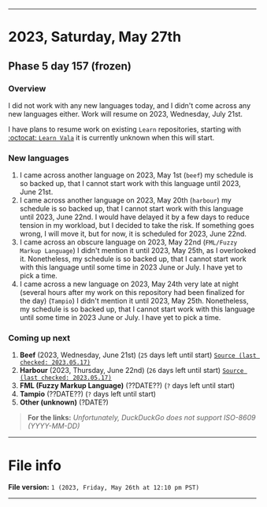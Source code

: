 
***

# 2023, Saturday, May 27th

## Phase 5 day 157 (frozen)

### Overview

I did not work with any new languages today, and I didn't come across any new languages either. Work will resume on 2023, Wednesday, July 21st.

I have plans to resume work on existing `Learn` repositories, starting with [:octocat: `Learn Vala`](https://github.com/seanpm2001/Learn-Vala/) it is currently unknown when this will start.

### New languages

1. I came across another language on 2023, May 1st (`beef`) my schedule is so backed up, that I cannot start work with this language until 2023, June 21st.
2. I came across another language on 2023, May 20th (`harbour`) my schedule is so backed up, that I cannot start work with this language until 2023, June 22nd. I would have delayed it by a few days to reduce tension in my workload, but I decided to take the risk. If something goes wrong, I will move it, but for now, it is scheduled for 2023, June 22nd.
3. I came across an obscure language on 2023, May 22nd (`FML/Fuzzy Markup Language`) I didn't mention it until 2023, May 25th, as I overlooked it. Nonetheless, my schedule is so backed up, that I cannot start work with this language until some time in 2023 June or July. I have yet to pick a time.
4. I came across a new language on 2023, May 24th very late at night (several hours after my work on this repository had been finalized for the day) (`Tampio`) I didn't mention it until 2023, May 25th. Nonetheless, my schedule is so backed up, that I cannot start work with this language until some time in 2023 June or July. I have yet to pick a time.

### Coming up next

1. **Beef** (2023, Wednesday, June 21st) (`25` days left until start) [`Source (last checked: 2023.05.17)`](https://duckduckgo.com/?q=Days+until+June+21st+2023&t=ffab&ia=answer)
2. **Harbour** (2023, Thursday, June 22nd) (`26` days left until start) [`Source (last checked: 2023.05.17)`](https://duckduckgo.com/?q=Days+until+June+22nd+2023&t=ffab&ia=answer)
3. **FML (Fuzzy Markup Language)** (??DATE??) (`?` days left until start)
4. **Tampio** (??DATE??) (`?` days left until start)
5. **Other (unknown)** (?DATE?)

> **For the links:** _Unfortunately, DuckDuckGo does not support ISO-8609 (YYYY-MM-DD)_

<!-- Today wasn't planned to be a development day for new repositories. I am taking a temporary break from it to work on other projects. If I can gather more languages, I might start phase 4 (2022) earlier. <!-- Work is being done to get the [`Learn`](https://github.com/seanpm2001/Learn/) repository back up to date, as I couldn't keep up in the last 3 days of phase 3 of 2022. The current phase finished yesterday (2022, Tuesday, November 29th) new repositories are expected to start being created at an unknown time in 2022 December. !--> 

<!-- This is the end of phase 4 (2022) of the acceleration project for `seanpm2001/Learn`. !-->

***

# File info

**File version:** `1 (2023, Friday, May 26th at 12:10 pm PST)`

***
